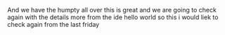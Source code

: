 And we have the humpty all over
this is great and we are going to check again with the details
more from the ide hello world so this
i would liek to check again from the last friday